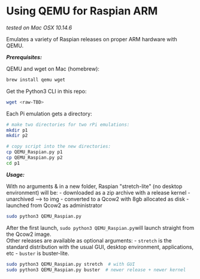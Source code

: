 # Using QEMU for Raspian ARM

*tested on Mac OSX 10.14.6*

Emulates a variety of Raspian releases on proper ARM hardware with QEMU.

***Prerequisites:***    

QEMU and wget on Mac (homebrew):

```bash
brew install qemu wget
```      

Get the Python3 CLI in this repo:
```bash
wget <raw-TBD>
```     

Each Pi emulation gets a directory: 
```bash
# make two directories for two rPi emulations:
mkdir p1 
mkdir p2

# copy script into the new directories:
cp QEMU_Raspian.py p1
cp QEMU_Raspian.py p2
cd p1  
``` 

***Usage:***     

With no arguments & in a new folder, Raspian "stretch-lite" (no desktop environment) will be:
    - downloaded as a zip archive with a release kernel
    - unarchived --> to img
    - converted to a Qcow2 with 8gb allocated as disk
    - launched from Qcow2 as administrator 
     
```bash
sudo python3 QEMU_Raspian.py 
```             

After the first launch, ``` sudo python3 QEMU_Raspian.py ```will launch straight from the Qcow2 image.       
Other releases are available as optional arguments:
    - ``` stretch ``` is the standard distribution with the usual GUI, desktop environment, applications, etc
    - ``` buster ``` is buster-lite.
      
```bash
sudo python3 QEMU_Raspian.py stretch  # with GUI
sudo python3 QEMU_Raspian.py buster  # newer release + newer kernel  
```
  
